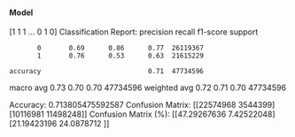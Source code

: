 #### Model
[1 1 1 ... 0 1 0]
Classification Report:
              precision    recall  f1-score   support

           0       0.69      0.86      0.77  26119367
           1       0.76      0.53      0.63  21615229

    accuracy                           0.71  47734596
   macro avg       0.73      0.70      0.70  47734596
weighted avg       0.72      0.71      0.70  47734596

Accuracy: 0.713805475592587
Confusion Matrix:
[[22574968  3544399]
 [10116981 11498248]]
Confusion Matrix (%):
[[47.29267636  7.42522048]
 [21.19423196 24.0878712 ]]
